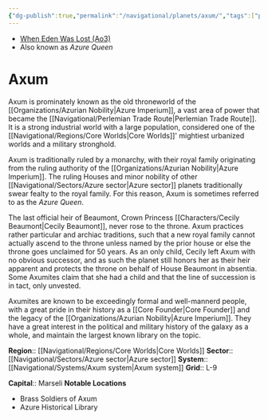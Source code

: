 ```yaml
---
{"dg-publish":true,"permalink":"/navigational/planets/axum/","tags":["planet","core","azure","perlemian","map"]}
---
```


- [When Eden Was Lost (Ao3)](https://archiveofourown.org/works/19334440/chapters/45992584)
- Also known as *Azure Queen*
# Axum

Axum is prominately known as the old throneworld of the [[Organizations/Azurian Nobility\|Azure Imperium]], a vast area of power that became the [[Navigational/Perlemian Trade Route\|Perlemian Trade Route]]. It is a strong industrial world with a large population, considered one of the [[Navigational/Regions/Core Worlds\|Core Worlds]]' mightiest urbanized worlds and a military stronghold. 

Axum is traditionally ruled by a monarchy, with their royal family originating from the ruling authority of the [[Organizations/Azurian Nobility\|Azure Imperium]]. The ruling Houses and minor nobility of other [[Navigational/Sectors/Azure sector\|Azure sector]] planets traditionally swear fealty to the royal family. For this reason, Axum is sometimes referred to as the *Azure Queen*. 

The last official heir of Beaumont, Crown Princess [[Characters/Cecily Beaumont\|Cecily Beaumont]], never rose to the throne. Axum practices rather particular and archiac traditions, such that a new royal family cannot actually ascend to the throne unless named by the prior house or else the throne goes unclaimed for 50 years. As an only child, Cecily left Axum with no obvious successor, and as such the planet still honors her as their heir apparent and protects the throne on behalf of House Beaumont in absentia. Some Axumites claim that she had a child and that the line of succession is in tact, only unvested. 

Axumites are known to be exceedingly formal and well-mannerd people, with a great pride in their history as a [[Core Founder\|Core Founder]] and the legacy of the [[Organizations/Azurian Nobility\|Azure Imperium]]. They have a great interest in the political and military history of the galaxy as a whole, and maintain the largest known library on the topic. 

**Region**::  [[Navigational/Regions/Core Worlds\|Core Worlds]]
**Sector**::  [[Navigational/Sectors/Azure sector\|Azure sector]]
**System**::  [[Navigational/Systems/Axum system\|Axum system]]
**Grid**::  L-9

**Capital**::  Marseli
**Notable Locations**
- Brass Soldiers of Axum
- Azure Historical Library
